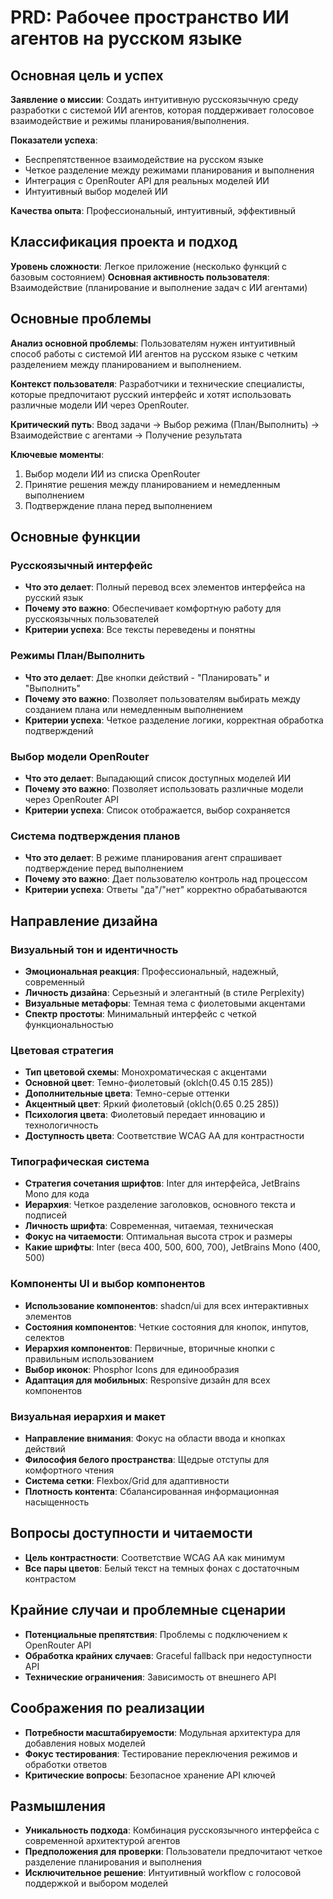 # PRD: Рабочее пространство ИИ агентов на русском языке

## Основная цель и успех

**Заявление о миссии**: Создать интуитивную русскоязычную среду разработки с системой ИИ агентов, которая поддерживает голосовое взаимодействие и режимы планирования/выполнения.

**Показатели успеха**: 
- Беспрепятственное взаимодействие на русском языке
- Четкое разделение между режимами планирования и выполнения
- Интеграция с OpenRouter API для реальных моделей ИИ
- Интуитивный выбор моделей ИИ

**Качества опыта**: Профессиональный, интуитивный, эффективный

## Классификация проекта и подход

**Уровень сложности**: Легкое приложение (несколько функций с базовым состоянием)
**Основная активность пользователя**: Взаимодействие (планирование и выполнение задач с ИИ агентами)

## Основные проблемы

**Анализ основной проблемы**: Пользователям нужен интуитивный способ работы с системой ИИ агентов на русском языке с четким разделением между планированием и выполнением.

**Контекст пользователя**: Разработчики и технические специалисты, которые предпочитают русский интерфейс и хотят использовать различные модели ИИ через OpenRouter.

**Критический путь**: Ввод задачи → Выбор режима (План/Выполнить) → Взаимодействие с агентами → Получение результата

**Ключевые моменты**: 
1. Выбор модели ИИ из списка OpenRouter
2. Принятие решения между планированием и немедленным выполнением
3. Подтверждение плана перед выполнением

## Основные функции

### Русскоязычный интерфейс
- **Что это делает**: Полный перевод всех элементов интерфейса на русский язык
- **Почему это важно**: Обеспечивает комфортную работу для русскоязычных пользователей
- **Критерии успеха**: Все тексты переведены и понятны

### Режимы План/Выполнить
- **Что это делает**: Две кнопки действий - "Планировать" и "Выполнить"
- **Почему это важно**: Позволяет пользователям выбирать между созданием плана или немедленным выполнением
- **Критерии успеха**: Четкое разделение логики, корректная обработка подтверждений

### Выбор модели OpenRouter
- **Что это делает**: Выпадающий список доступных моделей ИИ
- **Почему это важно**: Позволяет использовать различные модели через OpenRouter API
- **Критерии успеха**: Список отображается, выбор сохраняется

### Система подтверждения планов
- **Что это делает**: В режиме планирования агент спрашивает подтверждение перед выполнением
- **Почему это важно**: Дает пользователю контроль над процессом
- **Критерии успеха**: Ответы "да"/"нет" корректно обрабатываются

## Направление дизайна

### Визуальный тон и идентичность
- **Эмоциональная реакция**: Профессиональный, надежный, современный
- **Личность дизайна**: Серьезный и элегантный (в стиле Perplexity)
- **Визуальные метафоры**: Темная тема с фиолетовыми акцентами
- **Спектр простоты**: Минимальный интерфейс с четкой функциональностью

### Цветовая стратегия
- **Тип цветовой схемы**: Монохроматическая с акцентами
- **Основной цвет**: Темно-фиолетовый (oklch(0.45 0.15 285))
- **Дополнительные цвета**: Темно-серые оттенки
- **Акцентный цвет**: Яркий фиолетовый (oklch(0.65 0.25 285))
- **Психология цвета**: Фиолетовый передает инновацию и технологичность
- **Доступность цвета**: Соответствие WCAG AA для контрастности

### Типографическая система
- **Стратегия сочетания шрифтов**: Inter для интерфейса, JetBrains Mono для кода
- **Иерархия**: Четкое разделение заголовков, основного текста и подписей
- **Личность шрифта**: Современная, читаемая, техническая
- **Фокус на читаемости**: Оптимальная высота строк и размеры
- **Какие шрифты**: Inter (веса 400, 500, 600, 700), JetBrains Mono (400, 500)

### Компоненты UI и выбор компонентов
- **Использование компонентов**: shadcn/ui для всех интерактивных элементов
- **Состояния компонентов**: Четкие состояния для кнопок, инпутов, селектов
- **Иерархия компонентов**: Первичные, вторичные кнопки с правильным использованием
- **Выбор иконок**: Phosphor Icons для единообразия
- **Адаптация для мобильных**: Responsive дизайн для всех компонентов

### Визуальная иерархия и макет
- **Направление внимания**: Фокус на области ввода и кнопках действий
- **Философия белого пространства**: Щедрые отступы для комфортного чтения
- **Система сетки**: Flexbox/Grid для адаптивности
- **Плотность контента**: Сбалансированная информационная насыщенность

## Вопросы доступности и читаемости
- **Цель контрастности**: Соответствие WCAG AA как минимум
- **Все пары цветов**: Белый текст на темных фонах с достаточным контрастом

## Крайние случаи и проблемные сценарии
- **Потенциальные препятствия**: Проблемы с подключением к OpenRouter API
- **Обработка крайних случаев**: Graceful fallback при недоступности API
- **Технические ограничения**: Зависимость от внешнего API

## Соображения по реализации
- **Потребности масштабируемости**: Модульная архитектура для добавления новых моделей
- **Фокус тестирования**: Тестирование переключения режимов и обработки ответов
- **Критические вопросы**: Безопасное хранение API ключей

## Размышления
- **Уникальность подхода**: Комбинация русскоязычного интерфейса с современной архитектурой агентов
- **Предположения для проверки**: Пользователи предпочитают четкое разделение планирования и выполнения
- **Исключительное решение**: Интуитивный workflow с голосовой поддержкой и выбором моделей